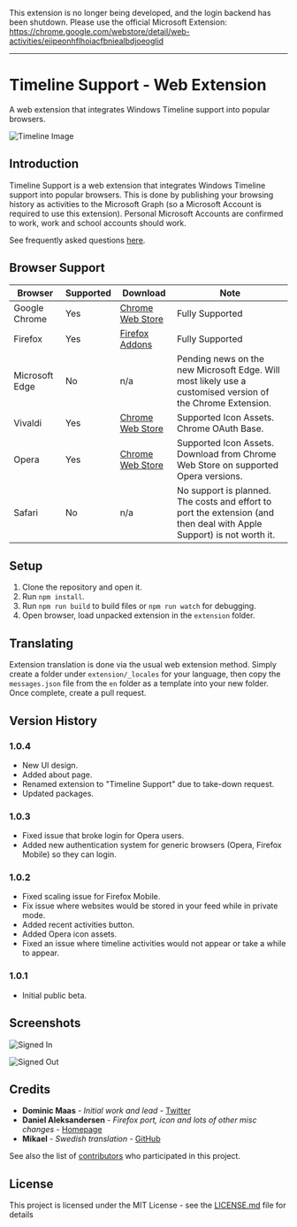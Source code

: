 This extension is no longer being developed, and the login backend has been shutdown. Please use the official Microsoft Extension: https://chrome.google.com/webstore/detail/web-activities/eiipeonhflhoiacfbniealbdjoeoglid

---



# Timeline Support - Web Extension

A web extension that integrates Windows Timeline support into popular browsers.

![Timeline Image](extension/images/store/timeline.png)

## Introduction

Timeline Support is a web extension that integrates Windows Timeline support into popular browsers. This is done by publishing your browsing history as activities to the Microsoft Graph (so a Microsoft Account is required to use this extension). Personal Microsoft Accounts are confirmed to work, work and school accounts should work.

See frequently asked questions [here](FAQ.md).

## Browser Support

|Browser|Supported|Download|Note|
|--|--|--|--|
|Google Chrome|Yes|[Chrome Web Store](https://chrome.google.com/webstore/detail/windows-timeline-support/meokcjmjkobffcgldbjjklmaaediikdj)|Fully Supported|
|Firefox|Yes|[Firefox Addons](https://addons.mozilla.org/en-GB/firefox/addon/timeline-support/)|Fully Supported|
|Microsoft Edge|No|n/a|Pending news on the new Microsoft Edge. Will most likely use a customised version of the Chrome Extension.|
|Vivaldi|Yes|[Chrome Web Store](https://chrome.google.com/webstore/detail/windows-timeline-support/meokcjmjkobffcgldbjjklmaaediikdj)|Supported Icon Assets. Chrome OAuth Base.|
|Opera|Yes|[Chrome Web Store](https://chrome.google.com/webstore/detail/windows-timeline-support/meokcjmjkobffcgldbjjklmaaediikdj)| Supported Icon Assets. Download from Chrome Web Store on supported Opera versions.|
|Safari|No| n/a | No support is planned. The costs and effort to port the extension (and then deal with Apple Support) is not worth it.|

## Setup

1. Clone the repository and open it.
2. Run `npm install`.
3. Run `npm run build` to build files or `npm run watch` for debugging.
4. Open browser, load unpacked extension in the `extension` folder.

## Translating
Extension translation is done via the usual web extension method. Simply create a folder under `extension/_locales` for your language, then copy the `messages.json` file from the `en` folder as a template into your new folder. Once complete, create a pull request.


## Version History

### 1.0.4

* New UI design.
* Added about page.
* Renamed extension to "Timeline Support" due to take-down request.
* Updated packages.

### 1.0.3

* Fixed issue that broke login for Opera users.
* Added new authentication system for generic browsers (Opera, Firefox Mobile) so they can login.

### 1.0.2

* Fixed scaling issue for Firefox Mobile.
* Fix issue where websites would be stored in your feed while in private mode.
* Added recent activities button.
* Added Opera icon assets.
* Fixed an issue where timeline activities would not appear or take a while to appear.

### 1.0.1

* Initial public beta.

## Screenshots

![Signed In](extension/images/store/signed-in.png)

![Signed Out](extension/images/store/signed-out.png)

## Credits

- **Dominic Maas** - *Initial work and lead* - [Twitter](https://twitter.com/dominicjmaas)
- **Daniel Aleksandersen** - *Firefox port, icon and lots of other misc changes* - [Homepage](https://www.daniel.priv.no/)
- **Mikael** - *Swedish translation* - [GitHub](https://github.com/dwm1909)

See also the list of [contributors](https://github.com/DominicMaas/TimelineExtension/graphs/contributors) who participated in this project.

## License

This project is licensed under the MIT License - see the [LICENSE.md](LICENSE.md) file for details
